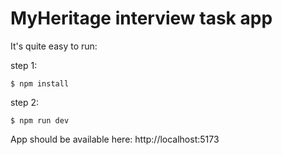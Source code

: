 # MyHeritage interview task app

It's quite easy to run:

step 1:

```
$ npm install
```

step 2:

```
$ npm run dev
```

App should be available here: http://localhost:5173
